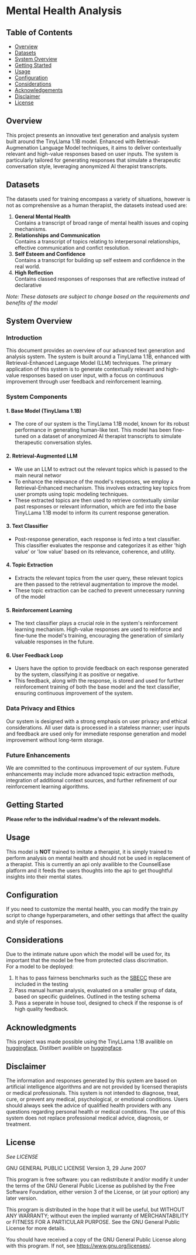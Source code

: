 # Mental Health Analysis

## Table of Contents

- [Overview](#overview)
- [Datasets](#datasets)
- [System Overview](#system-overview)
- [Getting Started](#getting-started)
- [Usage](#usage)
- [Configuration](#configuration)
- [Considerations](#considerations)
- [Acknowledgements](#acknowledgments)
- [Disclaimer](#disclaimer)
- [License](#license)

## Overview

This project presents an innovative text generation and analysis system built around the TinyLlama 1.1B model. Enhanced with Retrieval-Augmenation Language Model techniques, it aims to deliver contextually relevant and high-value responses based on user inputs. The system is particularly tailored for generating responses that simulate a therapeutic conversation style, leveraging anonymized AI therapist transcripts.

## Datasets

The datasets used for training encompass a variety of situations, however is not as comprehensive as a human therapist, the datasets instead used are:
1. **General Mental Health**\
Contains a transcript of broad range of mental health issues and coping mechanisms.
2. **Relationships and Communication**\
Contains a transcript of topics relating to interpersonal relationships, effective communication and confict resolution.
3. **Self Esteem and Confidence**\
Contains a transcript for building up self esteem and confidence in the real world.
4. **High Reflection**\
Contains classed responses of responses that are reflective instead of declarative

*Note: These datasets are subject to change based on the requirements and benefits of the model*


## System Overview

### Introduction

This document provides an overview of our advanced text generation and analysis system. The system is built around a TinyLlama 1.1B, enhanced with Retrieval-Enhanced Language Model (LLM) techniques. The primary application of this system is to generate contextually relevant and high-value responses based on user input, with a focus on continuous improvement through user feedback and reinforcement learning.

### System Components

#### 1. Base Model (TinyLlama 1.1B)

- The core of our system is the TinyLlama 1.1B model, known for its robust performance in generating human-like text. This model has been fine-tuned on a dataset of anonymized AI therapist transcripts to simulate therapeutic conversation styles.

#### 2. Retrieval-Augmented LLM

- We use an LLM to extract out the relevant topics which is passed to the main neural networ
- To enhance the relevance of the model's responses, we employ a Retrieval-Enhanced mechanism. This involves extracting key topics from user prompts using topic modeling techniques.
- These extracted topics are then used to retrieve contextually similar past responses or relevant information, which are fed into the base TinyLLama 1.1B model to inform its current response generation.

#### 3. Text Classifier

- Post-response generation, each response is fed into a text classifier. This classifier evaluates the response and categorizes it as either 'high value' or 'low value' based on its relevance, coherence, and utility.


#### 4. Topic Extraction

- Extracts the relevant topics from the user query, these relevant topics are then passed to the retrieval augmentation to improve the model.
- These topic extraction can be cached to prevent unnecessary running of the model


#### 5. Reinforcement Learning

- The text classifier plays a crucial role in the system's reinforcement learning mechanism. High-value responses are used to reinforce and fine-tune the model's training, encouraging the generation of similarly valuable responses in the future.

#### 6. User Feedback Loop

- Users have the option to provide feedback on each response generated by the system, classifying it as positive or negative.
- This feedback, along with the response, is stored and used for further reinforcement training of both the base model and the text classifier, ensuring continuous improvement of the system.


### Data Privacy and Ethics

Our system is designed with a strong emphasis on user privacy and ethical considerations. All user data is processed in a stateless manner; user inputs and feedback are used only for immediate response generation and model improvement without long-term storage.

### Future Enhancements

We are committed to the continuous improvement of our system. Future enhancements may include more advanced topic extraction methods, integration of additional context sources, and further refinement of our reinforcement learning algorithms.

## Getting Started

**Please refer to the individual readme's of the relevant models.**


## Usage

This model is **NOT** trained to imitate a therapist, it is simply trained to perform analysis on mental health and should not be used in replacement of a therapist. This is currently an api only availible to the CounselEase platform and it feeds the users thoughts into the api to get thoughtful insights into their mental states.

## Configuration

If you need to customize the mental health, you can modify the train.py script to change hyperparameters, and other settings that affect the quality and style of responses.

## Considerations

Due to the intimate nature upon which the model will be used for, its important that the model be free from protected class discrimation.\
For a model to be deployed:
1. It has to pass fairness benchmarks such as the [SBECC](https://arxiv.org/pdf/2112.14168.pdf) these are included in the testing
2. Pass manual human analysis, evaluated on a smaller group of data, based on specific guidelines. Outlined in the testing schema
3. Pass a seperate in house tool, designed to check if the response is of high quality feedback.


## Acknowledgments

This project was made possible using the TinyLLama 1.1B availible on [huggingface](https://huggingface.co/TinyLlama/TinyLlama-1.1B-Chat-v1.0?), Distilbert availible on [huggingface](https://huggingface.co/docs/transformers/model_doc/distilbert).


## Disclaimer

The information and responses generated by this system are based on artificial intelligence algorithms and are not provided by licensed therapists or medical professionals. This system is not intended to diagnose, treat, cure, or prevent any medical, psychological, or emotional conditions. Users should always seek the advice of qualified health providers with any questions regarding personal health or medical conditions. The use of this system does not replace professional medical advice, diagnosis, or treatment.



## License
*See LICENSE*

GNU GENERAL PUBLIC LICENSE
Version 3, 29 June 2007


This program is free software: you can redistribute it and/or modify
it under the terms of the GNU General Public License as published by
the Free Software Foundation, either version 3 of the License, or
(at your option) any later version.

This program is distributed in the hope that it will be useful,
but WITHOUT ANY WARRANTY; without even the implied warranty of
MERCHANTABILITY or FITNESS FOR A PARTICULAR PURPOSE.  See the
GNU General Public License for more details.

You should have received a copy of the GNU General Public License
along with this program.  If not, see <https://www.gnu.org/licenses/>.

